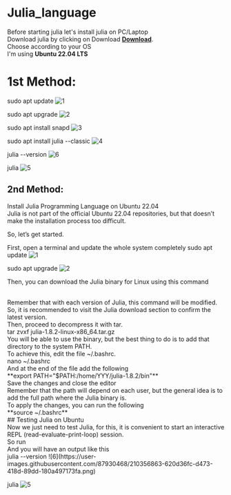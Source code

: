 # Julia_language
Before starting julia let's install julia on PC/Laptop<br>
Download julia by clicking on Download [**Download**](https://julialang.org/downloads/).<br>
Choose according to your OS<br>
I'm using **Ubuntu 22.04 LTS**<br>
# 1st Method:
   sudo apt update
      ![1](https://user-images.githubusercontent.com/87930468/210356638-127100a3-d1c6-4d46-8e95-4e81a93399a0.png)
      <br>

  sudo apt upgrade
      ![2](https://user-images.githubusercontent.com/87930468/210356668-80c6a6fd-1641-49df-b263-0bb3ef13955a.png)

  sudo apt install snapd
      ![3](https://user-images.githubusercontent.com/87930468/210356709-93b9ef46-6749-4643-83b1-28d19ecaeeee.png)

   sudo apt install julia --classic
      ![4](https://user-images.githubusercontent.com/87930468/210356739-c894f316-37ca-4940-9df5-4fa19d9b0d0f.png)
   
   julia --version
      ![6](https://user-images.githubusercontent.com/87930468/210356863-620d36fc-d473-418d-89dd-180a497173fa.png)
   
   julia 
      ![5](https://user-images.githubusercontent.com/87930468/210356782-8cfc356f-3799-4745-bd41-a25163d61119.png)
      
  

  
  


## 2nd Method:
Install Julia Programming Language on Ubuntu 22.04<br>
Julia is not part of the official Ubuntu 22.04 repositories, but that doesn’t make the installation process too difficult.<br>

So, let’s get started.<br>

First, open a terminal and update the whole system completely
  sudo apt update
      ![1](https://user-images.githubusercontent.com/87930468/210356638-127100a3-d1c6-4d46-8e95-4e81a93399a0.png)
      <br>

  sudo apt upgrade
      ![2](https://user-images.githubusercontent.com/87930468/210356668-80c6a6fd-1641-49df-b263-0bb3ef13955a.png)


Then, you can download the Julia binary for Linux using this command<br>



<br>
Remember that with each version of Julia, this command will be modified. So, it is recommended to visit the Julia download section to confirm the latest version.<br>
Then, proceed to decompress it with tar.<br>
tar zvxf julia-1.8.2-linux-x86_64.tar.gz<br>
You will be able to use the binary, but the best thing to do is to add that directory to the system PATH.<br>
To achieve this, edit the file ~/.bashrc.<br>
nano ~/.bashrc<br>
And at the end of the file add the following<br>
**export PATH="$PATH:/home/YYY/julia-1.8.2/bin"**<br>
Save the changes and close the editor<br>
Remember that the path will depend on each user, but the general idea is to add the full path where the Julia binary is.<br>
To apply the changes, you can run the following
<br>
**source ~/.bashrc**<br>
## Testing Julia on Ubuntu<br>
Now we just need to test Julia, for this, it is convenient to start an interactive REPL (read-evaluate-print-loop) session.<br>
So run<br>
And you will have an output like this<br>
 julia --version
      ![6](https://user-images.githubusercontent.com/87930468/210356863-620d36fc-d473-418d-89dd-180a497173fa.png)
 
 julia 
      ![5](https://user-images.githubusercontent.com/87930468/210356782-8cfc356f-3799-4745-bd41-a25163d61119.png)

